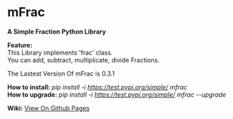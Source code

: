 # mFrac
**A Simple Fraction Python Library**

**Feature:**  
This Library implements 'frac' class.  
You can add, subtract, multiplicate, divide Fractions.

The Lastest Version Of mFrac is 0.3.1

**How to install:** *pip install -i https://test.pypi.org/simple/ mfrac*  
**How to upgrade:** *pip install -i https://test.pypi.org/simple/ mfrac --upgrade*


**Wiki:** [View On Github Pages](https://jiho2007.github.io/mFrac/)

